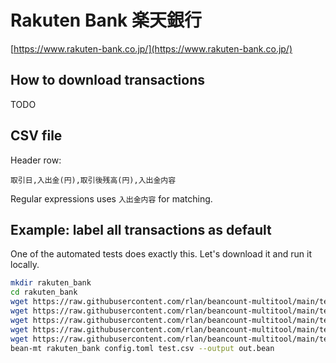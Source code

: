 # Rakuten Bank 楽天銀行

[https://www.rakuten-bank.co.jp/](https://www.rakuten-bank.co.jp/)

## How to download transactions

TODO

## CSV file

Header row:

```csv
取引日,入出金(円),取引後残高(円),入出金内容
```

Regular expressions uses `入出金内容` for matching.

## Example: label all transactions as default

One of the automated tests does exactly this. Let's download it and run it locally.

```sh
mkdir rakuten_bank
cd rakuten_bank
wget https://raw.githubusercontent.com/rlan/beancount-multitool/main/tests/data/rakuten_bank/config.toml
wget https://raw.githubusercontent.com/rlan/beancount-multitool/main/tests/data/rakuten_bank/credit_mapping.toml
wget https://raw.githubusercontent.com/rlan/beancount-multitool/main/tests/data/rakuten_bank/debit_mapping.toml
wget https://raw.githubusercontent.com/rlan/beancount-multitool/main/tests/data/rakuten_bank/test.bean
wget https://raw.githubusercontent.com/rlan/beancount-multitool/main/tests/data/rakuten_bank/test.csv
bean-mt rakuten_bank config.toml test.csv --output out.bean
```
